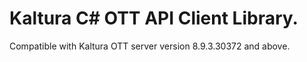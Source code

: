 # Kaltura C# OTT API Client Library.
Compatible with Kaltura OTT server version 8.9.3.30372 and above.
